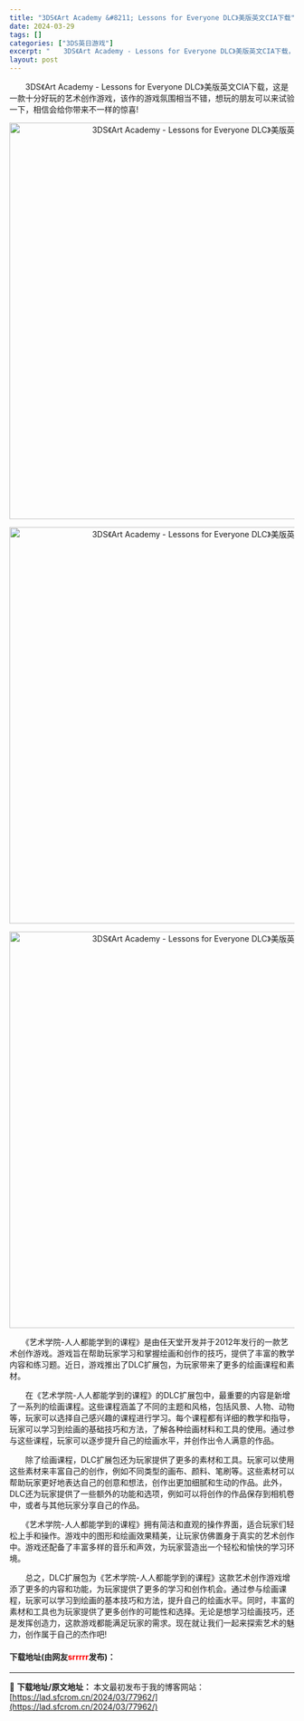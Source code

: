 ```yaml
---
title: "3DS《Art Academy &#8211; Lessons for Everyone DLC》美版英文CIA下载"
date: 2024-03-29
tags: []
categories: ["3DS英日游戏"]
excerpt: "　　3DS《Art Academy - Lessons for Everyone DLC》美版英文CIA下载，这是一款十分好玩的艺术创作游戏，该作的游戏氛围相当不错，想玩的朋友可以来试验一下，相信会给你带来不一样的惊喜! 　　《艺术学院-人人都能学到的课程》是由任天堂开发并于2012年发行的一款艺术&hellip;"
layout: post
---
```


 <p>　　3DS《Art Academy - Lessons for Everyone DLC》美版英文CIA下载，这是一款十分好玩的艺术创作游戏，该作的游戏氛围相当不错，想玩的朋友可以来试验一下，相信会给你带来不一样的惊喜!</p> <p align="center"><img align="" border="0" src="https://lad.sfcrom.cn/wp-content/uploads/2024/03/20240329_660643fcaff60.webp" width="700" alt="3DS《Art Academy - Lessons for Everyone DLC》美版英文CIA下载" /></p> <p align="center"><img align="" border="0" src="https://lad.sfcrom.cn/wp-content/uploads/2024/03/20240329_660643fd0233a.webp" width="700" alt="3DS《Art Academy - Lessons for Everyone DLC》美版英文CIA下载" /></p> <p align="center"><img align="" border="0" src="https://lad.sfcrom.cn/wp-content/uploads/2024/03/20240329_660643fd61c8c.webp" width="700" alt="3DS《Art Academy - Lessons for Everyone DLC》美版英文CIA下载" /></p> <p>　　《艺术学院-人人都能学到的课程》是由任天堂开发并于2012年发行的一款艺术创作游戏。游戏旨在帮助玩家学习和掌握绘画和创作的技巧，提供了丰富的教学内容和练习题。近日，游戏推出了DLC扩展包，为玩家带来了更多的绘画课程和素材。</p> <p>　　在《艺术学院-人人都能学到的课程》的DLC扩展包中，最重要的内容是新增了一系列的绘画课程。这些课程涵盖了不同的主题和风格，包括风景、人物、动物等，玩家可以选择自己感兴趣的课程进行学习。每个课程都有详细的教学和指导，玩家可以学习到绘画的基础技巧和方法，了解各种绘画材料和工具的使用。通过参与这些课程，玩家可以逐步提升自己的绘画水平，并创作出令人满意的作品。</p> <p>　　除了绘画课程，DLC扩展包还为玩家提供了更多的素材和工具。玩家可以使用这些素材来丰富自己的创作，例如不同类型的画布、颜料、笔刷等。这些素材可以帮助玩家更好地表达自己的创意和想法，创作出更加细腻和生动的作品。此外，DLC还为玩家提供了一些额外的功能和选项，例如可以将创作的作品保存到相机卷中，或者与其他玩家分享自己的作品。</p> <p>　　《艺术学院-人人都能学到的课程》拥有简洁和直观的操作界面，适合玩家们轻松上手和操作。游戏中的图形和绘画效果精美，让玩家仿佛置身于真实的艺术创作中。游戏还配备了丰富多样的音乐和声效，为玩家营造出一个轻松和愉快的学习环境。</p> <p>　　总之，DLC扩展包为《艺术学院-人人都能学到的课程》这款艺术创作游戏增添了更多的内容和功能，为玩家提供了更多的学习和创作机会。通过参与绘画课程，玩家可以学习到绘画的基本技巧和方法，提升自己的绘画水平。同时，丰富的素材和工具也为玩家提供了更多创作的可能性和选择。无论是想学习绘画技巧，还是发挥创造力，这款游戏都能满足玩家的需求。现在就让我们一起来探索艺术的魅力，创作属于自己的杰作吧!</p> <p><h4>下载地址(由网友<font color="red">srrrrr</font>发布)：</h4></p> 

---
📖 **下载地址/原文地址：** 本文最初发布于我的博客网站：[https://lad.sfcrom.cn/2024/03/77962/](https://lad.sfcrom.cn/2024/03/77962/)
